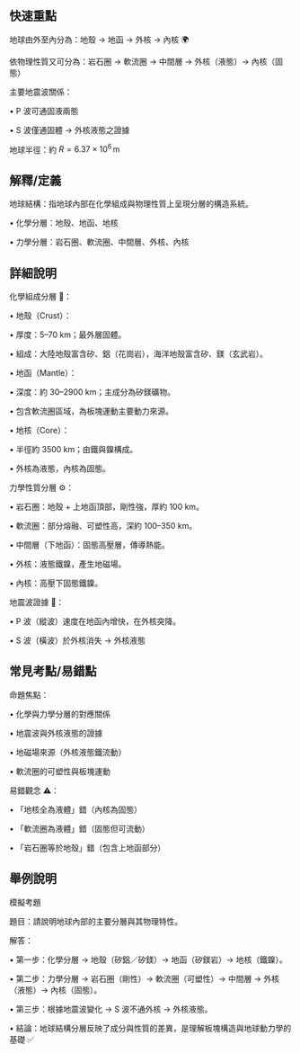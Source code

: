 ## 快速重點

地球由外至內分為：地殼 → 地函 → 外核 → 內核 🌍

依物理性質又可分為：岩石圈 → 軟流圈 → 中間層 → 外核（液態）→ 內核（固態）

主要地震波關係：

• P 波可通固液兩態

• S 波僅通固體 → 外核液態之證據

地球半徑：約 $R = 6.37 \times 10^{6}\,\mathrm{m}$


## 解釋/定義

地球結構：指地球內部在化學組成與物理性質上呈現分層的構造系統。

• 化學分層：地殼、地函、地核

• 力學分層：岩石圈、軟流圈、中間層、外核、內核


## 詳細說明

化學組成分層 🧪：

• 地殼（Crust）：

• 厚度：5–70 km；最外層固體。

• 組成：大陸地殼富含矽、鋁（花崗岩），海洋地殼富含矽、鎂（玄武岩）。

• 地函（Mantle）：

• 深度：約 30–2900 km；主成分為矽鎂礦物。

• 包含軟流圈區域，為板塊運動主要動力來源。

• 地核（Core）：

• 半徑約 3500 km；由鐵與鎳構成。

• 外核為液態，內核為固態。

力學性質分層 ⚙️：

• 岩石圈：地殼 + 上地函頂部，剛性強，厚約 100 km。

• 軟流圈：部分熔融、可塑性高，深約 100–350 km。

• 中間層（下地函）：固態高壓層，傳導熱能。

• 外核：液態鐵鎳，產生地磁場。

• 內核：高壓下固態鐵鎳。

地震波證據 🌋：

• P 波（縱波）速度在地函內增快，在外核突降。

• S 波（橫波）於外核消失 → 外核液態


## 常見考點/易錯點

命題焦點：

• 化學與力學分層的對應關係

• 地震波與外核液態的證據

• 地磁場來源（外核液態鐵流動）

• 軟流圈的可塑性與板塊運動

易錯觀念 ⚠️：

• 「地核全為液體」錯（內核為固態）

• 「軟流圈為液體」錯（固態但可流動）

• 「岩石圈等於地殼」錯（包含上地函部分）


## 舉例說明

模擬考題

題目：請說明地球內部的主要分層與其物理特性。

解答：

• 第一步：化學分層 → 地殼（矽鋁／矽鎂）→ 地函（矽鎂岩）→ 地核（鐵鎳）。

• 第二步：力學分層 → 岩石圈（剛性）→ 軟流圈（可塑性）→ 中間層 → 外核（液態）→ 內核（固態）。

• 第三步：根據地震波變化 → S 波不通外核 → 外核液態。

• 結論：地球結構分層反映了成分與性質的差異，是理解板塊構造與地球動力學的基礎 ✅
